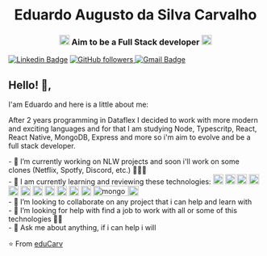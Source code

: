 <h1 align="center">Eduardo Augusto da Silva Carvalho</h1>
<h3 align="center"><img src="https://upload-icon.s3.us-east-2.amazonaws.com/uploads/icons/png/20167174151551942641-512.png" alt="react" width="20" height="20"/> Aim to be a Full Stack developer <img src="https://cdn4.iconfinder.com/data/icons/logos-and-brands/512/233_Node_Js_logo-256.png" alt="nodejs" width="20" height="20"/></h3>


 

[![Linkedin Badge](https://img.shields.io/badge/-Eduardo-blue?style=flat-square&logo=Linkedin&logoColor=white&link=www.linkedin.com/in/eduardo-augusto-da-silva-carvalho-83097511a/)](www.linkedin.com/in/eduardo-augusto-da-silva-carvalho-83097511a/) 
 <a href="https://github.com/eduCarv/eduCarv">
    <img alt="GitHub followers" src="https://img.shields.io/github/followers/eduCarv?label=eduCarv&style=social">
 </a>
[![Gmail Badge](https://img.shields.io/badge/-Gmail.com-c14438?style=flat-square&logo=Gmail&logoColor=white&link=mailto:edu.ascarvalho@gmail.com)](mailto:edu.ascarvalho@gmail.com)

## Hello! 👋, 
I'am Eduardo and here is a little about me:

After 2 years programming in Dataflex I decided to work with more modern and exciting languages ​​and for that I am studying Node, Typescritp, React, React Native, MongoDB, Express and more so i'm aim to evolve and be a full stack developer.

  
<p>- 🔭 I’m currently working on NLW projects and soon i'll work on some clones (Netflix, Spotfy, Discord, etc.)  🧑🏻‍🚀 <br>
  - 🌱 I am currently learning and reviewing these technologies: <img src="https://upload-icon.s3.us-east-2.amazonaws.com/uploads/icons/png/20167174151551942641-512.png" alt="react" width="20" height="20"/> <img src="https://upload-icon.s3.us-east-2.amazonaws.com/uploads/icons/png/19108918321553750384-512.png" alt="react-native" width="20" height="20"/> <img src="https://cdn4.iconfinder.com/data/icons/logos-and-brands/512/233_Node_Js_logo-256.png" alt="nodejs" width="20" height="20"/> <img src="https://image.flaticon.com/icons/svg/919/919826.svg" alt="css3" width="20" height="20"/>  <img src="https://image.flaticon.com/icons/svg/919/919827.svg" alt="html5" width="20" height="20"/> <img src="https://image.flaticon.com/icons/svg/226/226777.svg" alt="java" width="20" height="20"/> <img src="https://cdn1.iconfinder.com/data/icons/development-2-yellow/60/30_-Javascript-_development_coding_programming_code-512.png" alt="javascript" width="20" height="20"/> <img src="https://image.flaticon.com/icons/png/512/919/919832.png" alt="typescript" width="20" height="20"/> <img src="https://image.flaticon.com/icons/svg/2772/2772128.svg" alt="sql" width="20" height="20"/> <img src="https://upload-icon.s3.us-east-2.amazonaws.com/uploads/icons/png/16876668881551942134-512.png" alt="postgresql" width="20" height="20"/> <img src="https://upload-icon.s3.us-east-2.amazonaws.com/uploads/icons/png/19681752361536207300-512.png" alt="bootstrap" width="20" height="20"/> <img src="https://cdn4.iconfinder.com/data/icons/logos-3/512/mongodb-2-256.png" alt="mongodb" width="70" height="20"/><img src="https://image.flaticon.com/icons/svg/919/919830.svg" alt="php" width="20" height="20"/> <br>
- 👯 I’m looking to collaborate on any project that i can help and learn with <br>
- 🤔 I’m looking for help with find a job to work with all or some of this technologies 👨‍💻 <br>
- 💬 Ask me about anything, if i can help i will 
</p>

⭐️ From [eduCarv](https://github.com/eduCarv)
